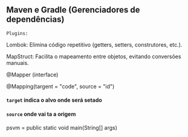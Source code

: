 ## Maven e Gradle (Gerenciadores de dependências)

``Plugins:`` <br>

Lombok: Elimina código repetitivo (getters, setters, construtores, etc.).

MapStruct: Facilita o mapeamento entre objetos, evitando conversões manuais.

@Mapper (interface)

@Mapping(targent = "code", source = "id")
#### ``target`` indica o alvo onde será setado
#### ``source`` onde vai ta a origem


psvm = public static void main(String[] args)